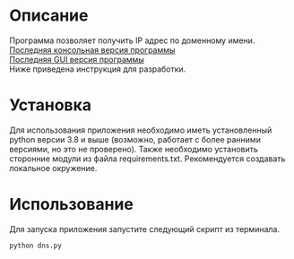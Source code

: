 # Описание

Программа позволяет получить IP адрес по доменному имени.\
[Последняя консольная версия программы](https://github.com/MatveyIvanov/DNS-Client/releases/tag/v1.0.2-console)\
[Последняя GUI версия программы](https://github.com/MatveyIvanov/DNS-Client/releases/tag/v1.0.1-gui)\
Ниже приведена инструкция для разработки.

# Установка

Для использования приложения необходимо иметь установленный python версии 3.8 и выше (возможно, работает с более ранними версиями, но это не проверено).
Также необходимо установить сторонние модули из файла requirements.txt. Рекомендуется создавать локальное окружение.

# Использование

Для запуска приложения запустите следующий скрипт из терминала.

```
python dns.py
```

